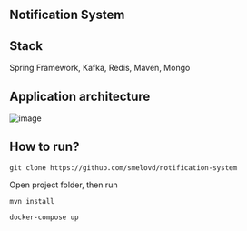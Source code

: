 Notification System
-

Stack
-
Spring Framework, Kafka, Redis, Maven, Mongo


Application architecture
-
![image](https://github.com/smelovd/notification-system/blob/main/architecture.png)


How to run?
-

```
git clone https://github.com/smelovd/notification-system
```
Open project folder, then run 
```
mvn install
```
```
docker-compose up
```